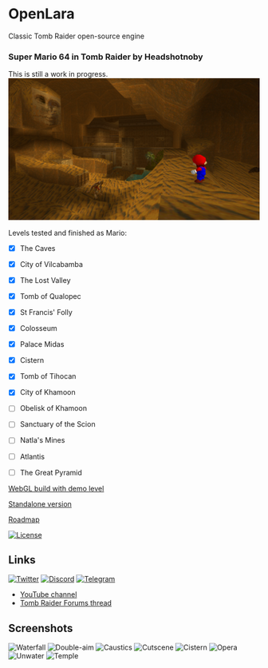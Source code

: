 # OpenLara
Classic Tomb Raider open-source engine

### Super Mario 64 in Tomb Raider by Headshotnoby
This is still a work in progress.
![Mario in Tomb Raider](screenshot.png)

Levels tested and finished as Mario:
- [x] The Caves
- [x] City of Vilcabamba
- [x] The Lost Valley
- [x] Tomb of Qualopec
- [x] St Francis' Folly
- [x] Colosseum
- [x] Palace Midas
- [x] Cistern
- [x] Tomb of Tihocan
- [x] City of Khamoon
- [ ] Obelisk of Khamoon
- [ ] Sanctuary of the Scion
- [ ] Natla's Mines
- [ ] Atlantis
- [ ] The Great Pyramid


[WebGL build with demo level](http://xproger.info/projects/OpenLara/)

[Standalone version](https://github.com/XProger/OpenLara/releases/tag/latest)

[Roadmap](https://github.com/XProger/OpenLara/issues/353)

[![License](https://img.shields.io/badge/License-BSD%202--Clause-orange.svg)](https://opensource.org/licenses/BSD-2-Clause)  

## Links
[![Twitter](https://badgen.net/badge/icon/twitter?icon=twitter&label)](https://twitter.com/XProger_san)
[![Discord](https://badgen.net/badge/icon/discord?icon=discord&label)](https://discord.gg/EF8JaQB)
[![Telegram](https://badgen.net/badge/icon/telegram?icon=telegram&label)](https://t.me/openlara)
* [YouTube channel](https://www.youtube.com/c/TimurGagiev)
* [Tomb Raider Forums thread](http://www.tombraiderforums.com/showthread.php?t=216618)

## Screenshots
![Waterfall](http://xproger.info/projects/OpenLara/shots/waterfall.jpg)
![Double-aim](http://xproger.info/projects/OpenLara/shots/multi-aim.jpg)
![Caustics](http://xproger.info/projects/OpenLara/shots/caustics.jpg)
![Cutscene](http://xproger.info/projects/OpenLara/shots/cut1.jpg)
![Cistern](http://xproger.info/projects/OpenLara/shots/flipmap.jpg)
![Opera](http://xproger.info/projects/OpenLara/shots/tr2_opera.jpg)
![Unwater](http://xproger.info/projects/OpenLara/shots/tr2_unwater1.jpg)
![Temple](http://xproger.info/projects/OpenLara/shots/tr3_temple.jpg)

